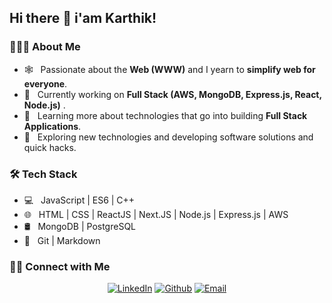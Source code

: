## Hi there 👋 i'am Karthik!

<h3> 👨🏻‍💻 About Me </h3>

- 🕸️ &nbsp; Passionate about the **Web (WWW)** and I yearn to **simplify web for everyone**.
- 🔭 &nbsp; Currently working on **Full Stack (AWS, MongoDB, Express.js, React, Node.js)** .
- 🌱 &nbsp; Learning more about technologies that go into building **Full Stack Applications**.
- 🤔 &nbsp; Exploring new technologies and developing software solutions and quick hacks.

<h3>🛠 Tech Stack</h3>

- 💻 &nbsp; JavaScript | ES6 | C++
- 🌐 &nbsp; HTML | CSS | ReactJS | Next.JS | Node.js | Express.js | AWS
- 🛢 &nbsp; MongoDB | PostgreSQL
- 🔧 &nbsp; Git | Markdown

<h3> 🤝🏻 Connect with Me </h3>

<p align="center">
<a href="https://www.linkedin.com/in/karthikdokki/"><img alt="LinkedIn" src="https://img.shields.io/badge/LinkedIn-M%20Karthik%20D-blue?style=flat&logo=linkedin"></a>
<a href="https://github.com/karthikdk"><img alt="Github" src="https://img.shields.io/badge/GitHub-KARTHIK D-blue?style=flat&logo=github"></a>
<a href="mailto:dk.karthikd9@gmail.com"><img alt="Email" src="https://img.shields.io/badge/Email-dk.karthikd9%40gmail.com-blue?style=flat&logo=gmail"></a>
</p>
